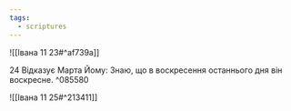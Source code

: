 ```yaml
---
tags:
  - scriptures
---
```


![[Івана 11 23#^af739a]]

24 Відказує Марта Йому: Знаю, що в воскресення останнього дня він воскресне. ^085580

![[Івана 11 25#^213411]]